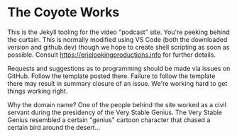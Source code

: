 The Coyote Works
=================

This is the Jekyll tooling for the video "podcast" site.  You're peeking behind the curtain.  This is normally modified using VS Code (both the downloaded version and github.dev) though we hope to create shell scripting as soon as possible.  Consult <https://erielookingproductions.info> for further details.

Requests and suggestions as to programming should be made via issues on GitHub.  Follow the template posted there.  Failure to follow the template there may result in summary closure of an issue.  We're working hard to get things working right.

Why the domain name?  One of the people behind the site worked as a civil servant during the presidency of the Very Stable Genius.  The Very Stable Genius resembled a certain "genius" cartoon character that chased a certain bird around the desert...
